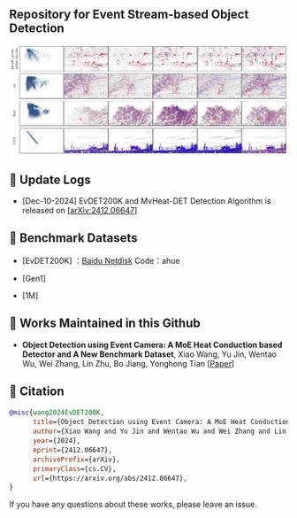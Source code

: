## Repository for Event Stream-based Object Detection 

<p align="center">
  <img src="https://github.com/Event-AHU/OpenEvDET/blob/main/EventDET_logo.png" alt="EventDET_logo" width="800"/>
</p>

## :dart:  Update Logs 

* [Dec-10-2024] EvDET200K and MvHeat-DET Detection Algorithm is released on [[arXiv:2412.06647](https://arxiv.org/abs/2412.06647)]



## :dart:  Benchmark Datasets

* [EvDET200K] ：[Baidu Netdisk](https://pan.baidu.com/s/1HfkDyVv_dV_lbJGX0cQEVg) Code：ahue
* [Gen1] 

* [1M] 

## :dart:  Works Maintained in this Github 

* **Object Detection using Event Camera: A MoE Heat Conduction based Detector and A New Benchmark Dataset**, 
  Xiao Wang, Yu Jin, Wentao Wu, Wei Zhang, Lin Zhu, Bo Jiang, Yonghong Tian 
  [[Paper](https://arxiv.org/abs/2412.06647)] 



## :dart:  Citation 
```bibtex
@misc{wang2024EvDET200K,
      title={Object Detection using Event Camera: A MoE Heat Conduction based Detector and A New Benchmark Dataset}, 
      author={Xiao Wang and Yu Jin and Wentao Wu and Wei Zhang and Lin Zhu and Bo Jiang and Yonghong Tian},
      year={2024},
      eprint={2412.06647},
      archivePrefix={arXiv},
      primaryClass={cs.CV},
      url={https://arxiv.org/abs/2412.06647}, 
}
```

If you have any questions about these works, please leave an issue. 
